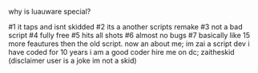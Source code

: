 why is luauware special?


#1 it taps and isnt skidded
#2 its a another scripts remake
#3 not a bad script
#4 fully free
#5 hits all shots
#6 almost no bugs
#7 basically like 15 more feautures then the old script.             now an about me; im zai a script dev i have coded for 10 years i am a good coder hire me on dc; zaitheskid (disclaimer user is a joke im not a skid)
